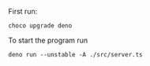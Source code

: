 

First run: 

``` 
choco upgrade deno
```


To start the program run

```
deno run --unstable -A ./src/server.ts
```